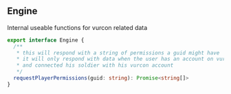 ## Engine

Internal useable functions for vurcon related data

```typescript
export interface Engine {
  /** 
   * this will respond with a string of permissions a guid might have
   * it will only respond with data when the user has an account on vurcon
   * and connected his soldier with his vurcon account
   */
  requestPlayerPermissions(guid: string): Promise<string[]>
}
```